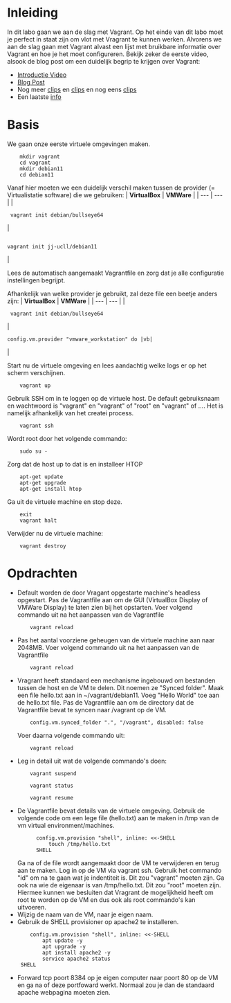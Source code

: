 # Inleiding
In dit labo gaan we aan de slag met Vagrant. Op het einde van dit labo moet je perfect in staat zijn om vlot met Vragrant te kunnen werken. Alvorens we aan de slag gaan met Vagrant alvast een lijst met bruikbare informatie over Vagrant en hoe je het moet configureren. Bekijk zeker de eerste video, alsook de blog post om een duidelijk begrip te krijgen over Vagrant:

- [Introductie Video](https://www.youtube.com/watch?v=wlogPKBEuUM)
- [Blog Post](https://opensource.com/resources/vagrant)
- Nog meer [clips](https://www.youtube.com/watch?v=a6W1hF9CgDQ) en [clips](https://www.youtube.com/watch?v=sr9pUpSAexE) en nog eens [clips](https://www.youtube.com/watch?v=vBreXjkizgo)
- Een laatste [info](https://ostechnix.com/vagrant-tutorial-getting-started-with-vagrant/)

# Basis
We gaan onze eerste virtuele omgevingen maken.
```
    mkdir vagrant
    cd vagrant
    mkdir debian11
    cd debian11
```
Vanaf hier moeten we een duidelijk verschil maken tussen de provider (= Virtualistatie software) die we gebruiken:
| **VirtualBox** | **VMWare** |
| --- | --- |
|<pre><code>    vagrant init debian/bullseye64</code></pre> | <pre><code>     vagrant init jj-ucll/debian11</code></pre> |

Lees de automatisch aangemaakt Vagrantfile en zorg dat je alle configuratie instellingen begrijpt.

Afhankelijk van welke provider je gebruikt, zal deze file een beetje anders zijn:
| **VirtualBox** | **VMWare** |
| --- | --- |
|<pre><code>    vagrant init debian/bullseye64</code></pre> | <pre><code>config.vm.provider "vmware_workstation" do |vb|</code></pre> |

Start nu de virtuele omgeving en lees aandachtig welke logs er op het scherm verschijnen.
```
    vagrant up
```
Gebruik SSH om in te loggen op de virtuele host. De default gebruiksnaam en wachtwoord is "vagrant" en "vagrant" of "root" en "vagrant" of .... Het is namelijk afhankelijk van het createi process.
```
    vagrant ssh
```
Wordt root door het volgende commando:
```
    sudo su -
```
Zorg dat de host up to dat is en installeer HTOP
```
    apt-get update
    apt-get upgrade
    apt-get install htop
```
Ga uit de virtuele machine en stop deze.
```
    exit
    vagrant halt
```
Verwijder nu de virtuele machine:
```
    vagrant destroy
```
# Opdrachten

- Default worden de door Vragant opgestarte machine's headless opgestart. Pas de Vagrantfile aan om de GUI (VirtualBox Display of VMWare Display) te laten zien bij het opstarten. Voer volgend commando uit na het aanpassen van de Vagrantfile
  ```
      vagrant reload
  ```
- Pas het aantal voorziene geheugen van de virtuele machine aan naar 2048MB. Voer volgend commando uit na het aanpassen van de Vagrantfile
  ```
      vagrant reload
  ```
- Vragrant heeft standaard een mechanisme ingebouwd om bestanden tussen de host en de VM te delen. Dit noemen ze "Synced folder". Maak een file hello.txt aan in ~/vagrant/debian11. Voeg "Hello World" toe aan de hello.txt file. Pas de Vagrantfile aan om de directory dat de Vagrantfile bevat te syncen naar /vagrant op de VM.
  ```
      config.vm.synced_folder ".", "/vagrant", disabled: false
  ```
  Voer daarna volgende commando uit:
  ```
      vagrant reload
  ```
- Leg in detail uit wat de volgende commando's doen:
  ```
      vagrant suspend

      vagrant status
      
      vagrant resume
  ```
- De Vagrantfile bevat details van de virtuele omgeving. Gebruik de volgende code om een lege file (hello.txt) aan te maken in /tmp van de vm virtual environment/machines.
  ```
        config.vm.provision "shell", inline: <<-SHELL
            touch /tmp/hello.txt
        SHELL
  ```
  Ga na of de file wordt aangemaakt door de VM te verwijderen en terug aan te maken. Log in op de VM via vagrant ssh. Gebruik het commando "id" om na te gaan wat je indentiteit is. Dit zou "vagrant" moeten zijn. Ga ook na wie de eigenaar is van /tmp/hello.txt. Dit zou "root" moeten zijn. Hiermee kunnen we besluiten dat Vragrant de mogelijkheid heeft om root te worden op de VM en dus ook als root commando's kan uitvoeren.
- Wijzig de naam van de VM, naar je eigen naam.
- Gebruik de SHELL provisioner op apache2 te installeren.
  ```
      config.vm.provision "shell", inline: <<-SHELL
          apt update -y
          apt upgrade -y
          apt install apache2 -y
          service apache2 status
   SHELL
   ```
- Forward tcp poort 8384 op je eigen computer naar poort 80 op de VM en ga na of deze portfoward werkt. Normaal zou je dan de standaard apache webpagina moeten zien.
